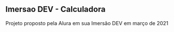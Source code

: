 <h2>Imersao DEV - Calculadora </h2>

<p>Projeto proposto pela Alura em sua Imersão DEV em março de 2021</p>
